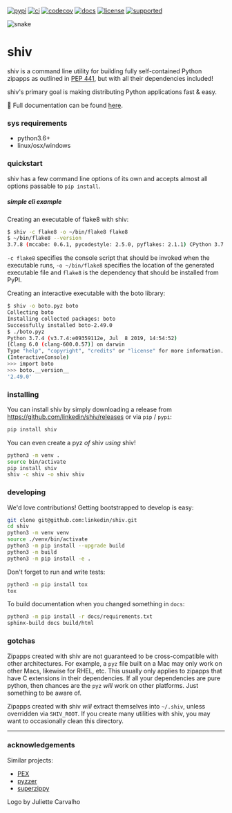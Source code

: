 [![pypi](https://img.shields.io/pypi/v/shiv.svg)](https://pypi.python.org/pypi/shiv)
[![ci](https://github.com/linkedin/shiv/workflows/ci/badge.svg)](https://github.com/linkedin/shiv/actions?query=workflow%3Aci)
[![codecov](https://codecov.io/gh/linkedin/shiv/branch/master/graph/badge.svg)](https://codecov.io/gh/linkedin/shiv)
[![docs](https://readthedocs.org/projects/shiv/badge/?version=latest)](http://shiv.readthedocs.io/en/latest/?badge=latest)
[![license](https://img.shields.io/badge/License-BSD%202--Clause-orange.svg)](https://opensource.org/licenses/BSD-2-Clause)
[![supported](https://img.shields.io/pypi/pyversions/shiv.svg)](https://pypi.python.org/pypi/shiv)

![snake](https://github.com/linkedin/shiv/raw/main/logo.png)

# shiv
shiv is a command line utility for building fully self-contained Python zipapps as outlined in [PEP 441](https://www.python.org/dev/peps/pep-0441/), but with all their dependencies included!

shiv's primary goal is making distributing Python applications fast & easy.

📗 Full documentation can be found [here](http://shiv.readthedocs.io/en/latest/).

### sys requirements

- python3.6+
- linux/osx/windows

### quickstart

shiv has a few command line options of its own and accepts almost all options passable to `pip install`.

##### simple cli example

Creating an executable of flake8 with shiv:

```sh
$ shiv -c flake8 -o ~/bin/flake8 flake8
$ ~/bin/flake8 --version
3.7.8 (mccabe: 0.6.1, pycodestyle: 2.5.0, pyflakes: 2.1.1) CPython 3.7.4 on Darwin
```

`-c flake8` specifies the console script that should be invoked when the executable runs, `-o ~/bin/flake8` specifies the location of the generated executable file and `flake8` is the dependency that should be installed from PyPI.

Creating an interactive executable with the boto library:

```sh
$ shiv -o boto.pyz boto
Collecting boto
Installing collected packages: boto
Successfully installed boto-2.49.0
$ ./boto.pyz
Python 3.7.4 (v3.7.4:e09359112e, Jul  8 2019, 14:54:52)
[Clang 6.0 (clang-600.0.57)] on darwin
Type "help", "copyright", "credits" or "license" for more information.
(InteractiveConsole)
>>> import boto
>>> boto.__version__
'2.49.0'
```

### installing

You can install shiv by simply downloading a release from https://github.com/linkedin/shiv/releases or via `pip` / `pypi`:

```sh
pip install shiv
```

You can even create a pyz _of_ shiv _using_ shiv!

```sh
python3 -m venv .
source bin/activate
pip install shiv
shiv -c shiv -o shiv shiv
```

### developing

We'd love contributions! Getting bootstrapped to develop is easy:

```sh
git clone git@github.com:linkedin/shiv.git
cd shiv
python3 -m venv venv
source ./venv/bin/activate
python3 -m pip install --upgrade build
python3 -m build
python3 -m pip install -e .
```

Don't forget to run and write tests:

```sh
python3 -m pip install tox
tox
```

To build documentation when you changed something in `docs`:

```sh
python3 -m pip install -r docs/requirements.txt
sphinx-build docs build/html
```

### gotchas

Zipapps created with shiv are not guaranteed to be cross-compatible with other architectures. For example, a `pyz`
 file built on a Mac may only work on other Macs, likewise for RHEL, etc. This usually only applies to zipapps that have C extensions in their dependencies. If all your dependencies are pure python, then chances are the `pyz` _will_ work on other platforms. Just something to be aware of.

Zipapps created with shiv *will* extract themselves into `~/.shiv`, unless overridden via
`SHIV_ROOT`. If you create many utilities with shiv, you may want to occasionally clean this
directory.

---

### acknowledgements

Similar projects:

* [PEX](https://github.com/pantsbuild/pex)
* [pyzzer](https://pypi.org/project/pyzzer/#description)
* [superzippy](https://github.com/brownhead/superzippy)

Logo by Juliette Carvalho
